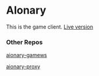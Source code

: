 # AIonary
This is the game client. [Live version](https://aionary.com)
### Other Repos
[aionary-gamews](https://github.com/bremea/aionary-gamews)

[aionary-proxy](https://github.com/bremea/aionary-proxy)
